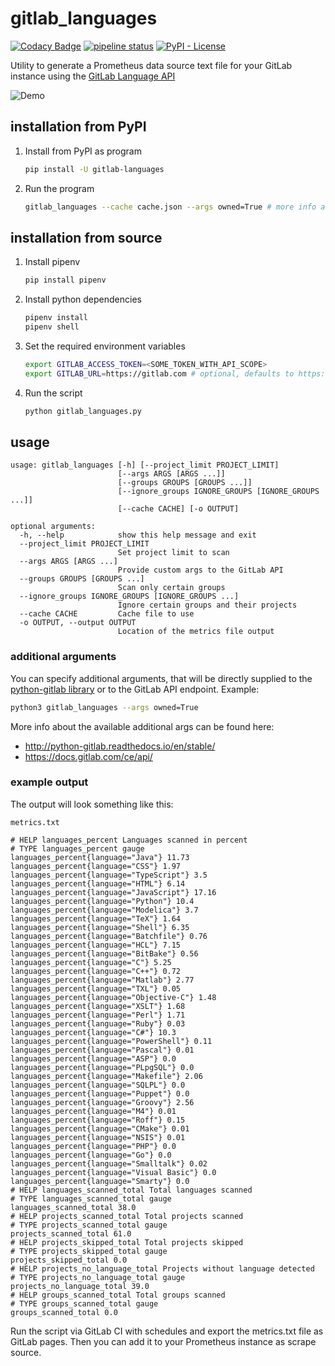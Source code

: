 # gitlab_languages

[![Codacy Badge](https://api.codacy.com/project/badge/Grade/e2f3eb1782f949a993af877242b2b699)](https://app.codacy.com/app/max-wittig/gitlab-languages?utm_source=github.com&utm_medium=referral&utm_content=max-wittig/gitlab-languages&utm_campaign=Badge_Grade_Dashboard)
[![pipeline status](https://gitlab.com/max-wittig/gitlab_languages/badges/master/pipeline.svg)](https://gitlab.com/max-wittig/gitlab_languages/commits/master)
[![PyPI - License](https://img.shields.io/pypi/l/gitlab-languages.svg)](https://github.com/max-wittig/gitlab-languages/blob/master/LICENSE)

Utility to generate a Prometheus data source text file for your GitLab instance
using the [GitLab Language API](https://docs.gitlab.com/ee/api/projects.html#languages)

![Demo](https://cdn.rawgit.com/max-wittig/gitlab_languages/master/images/termtosvg_jai2cshl.svg)

## installation from PyPI

1. Install from PyPI as program

   ```bash
   pip install -U gitlab-languages
   ```

1. Run the program

   ```bash
   gitlab_languages --cache cache.json --args owned=True # more info about usage: see below
   ```

## installation from source

1. Install pipenv

    ```bash
    pip install pipenv
    ```

2. Install python dependencies

    ```bash
    pipenv install
    pipenv shell
    ```

3. Set the required environment variables

    ```bash
    export GITLAB_ACCESS_TOKEN=<SOME_TOKEN_WITH_API_SCOPE>
    export GITLAB_URL=https://gitlab.com # optional, defaults to https://gitlab.com
    ```

3. Run the script

    ```bash
    python gitlab_languages.py
    ```
 
## usage

```plain
usage: gitlab_languages [-h] [--project_limit PROJECT_LIMIT]
                        [--args ARGS [ARGS ...]]
                        [--groups GROUPS [GROUPS ...]]
                        [--ignore_groups IGNORE_GROUPS [IGNORE_GROUPS ...]]
                        [--cache CACHE] [-o OUTPUT]

optional arguments:
  -h, --help            show this help message and exit
  --project_limit PROJECT_LIMIT
                        Set project limit to scan
  --args ARGS [ARGS ...]
                        Provide custom args to the GitLab API
  --groups GROUPS [GROUPS ...]
                        Scan only certain groups
  --ignore_groups IGNORE_GROUPS [IGNORE_GROUPS ...]
                        Ignore certain groups and their projects
  --cache CACHE         Cache file to use
  -o OUTPUT, --output OUTPUT
                        Location of the metrics file output
```

### additional arguments

You can specify additional arguments, that will be directly supplied to the
[python-gitlab library](https://github.com/python-gitlab/python-gitlab) or to the GitLab API endpoint.
Example:

```bash
python3 gitlab_languages --args owned=True
``` 

More info about the available additional args can be found here:

* http://python-gitlab.readthedocs.io/en/stable/
* https://docs.gitlab.com/ce/api/

### example output

The output will look something like this:

```plain
metrics.txt

# HELP languages_percent Languages scanned in percent
# TYPE languages_percent gauge
languages_percent{language="Java"} 11.73
languages_percent{language="CSS"} 1.97
languages_percent{language="TypeScript"} 3.5
languages_percent{language="HTML"} 6.14
languages_percent{language="JavaScript"} 17.16
languages_percent{language="Python"} 10.4
languages_percent{language="Modelica"} 3.7
languages_percent{language="TeX"} 1.64
languages_percent{language="Shell"} 6.35
languages_percent{language="Batchfile"} 0.76
languages_percent{language="HCL"} 7.15
languages_percent{language="BitBake"} 0.56
languages_percent{language="C"} 5.25
languages_percent{language="C++"} 0.72
languages_percent{language="Matlab"} 2.77
languages_percent{language="TXL"} 0.05
languages_percent{language="Objective-C"} 1.48
languages_percent{language="XSLT"} 1.68
languages_percent{language="Perl"} 1.71
languages_percent{language="Ruby"} 0.03
languages_percent{language="C#"} 10.3
languages_percent{language="PowerShell"} 0.11
languages_percent{language="Pascal"} 0.01
languages_percent{language="ASP"} 0.0
languages_percent{language="PLpgSQL"} 0.0
languages_percent{language="Makefile"} 2.06
languages_percent{language="SQLPL"} 0.0
languages_percent{language="Puppet"} 0.0
languages_percent{language="Groovy"} 2.56
languages_percent{language="M4"} 0.01
languages_percent{language="Roff"} 0.15
languages_percent{language="CMake"} 0.01
languages_percent{language="NSIS"} 0.01
languages_percent{language="PHP"} 0.0
languages_percent{language="Go"} 0.0
languages_percent{language="Smalltalk"} 0.02
languages_percent{language="Visual Basic"} 0.0
languages_percent{language="Smarty"} 0.0
# HELP languages_scanned_total Total languages scanned
# TYPE languages_scanned_total gauge
languages_scanned_total 38.0
# HELP projects_scanned_total Total projects scanned
# TYPE projects_scanned_total gauge
projects_scanned_total 61.0
# HELP projects_skipped_total Total projects skipped
# TYPE projects_skipped_total gauge
projects_skipped_total 0.0
# HELP projects_no_language_total Projects without language detected
# TYPE projects_no_language_total gauge
projects_no_language_total 39.0
# HELP groups_scanned_total Total groups scanned
# TYPE groups_scanned_total gauge
groups_scanned_total 0.0
```

Run the script via GitLab CI with schedules and export the metrics.txt file as GitLab pages.
Then you can add it to your Prometheus instance as scrape source.
